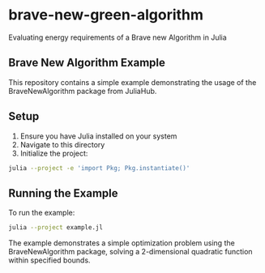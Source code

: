 # brave-new-green-algorithm

Evaluating energy requirements of a Brave new Algorithm in Julia

## Brave New Algorithm Example

This repository contains a simple example demonstrating the usage of the BraveNewAlgorithm package from JuliaHub.

## Setup

1. Ensure you have Julia installed on your system
2. Navigate to this directory
3. Initialize the project:

```bash
julia --project -e 'import Pkg; Pkg.instantiate()'
```

## Running the Example

To run the example:

```bash
julia --project example.jl
```

The example demonstrates a simple optimization problem using the BraveNewAlgorithm package, solving a 2-dimensional quadratic function within specified bounds.
